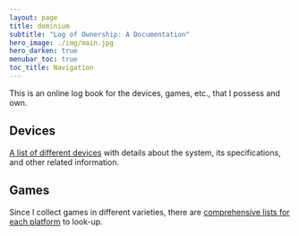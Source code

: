 ```yaml
---
layout: page
title: dominium
subtitle: "Log of Ownership: A Documentation"
hero_image: ./img/main.jpg
hero_darken: true
menubar_toc: true
toc_title: Navigation
---
```


This is an online log book for the devices, games, etc., that I possess and own.

## Devices

[A list of different devices](./devices/) with details about the system, its specifications, and other related information.

## Games

Since I collect games in different varieties, there are [comprehensive lists for each platform](./list/games/) to look-up.
